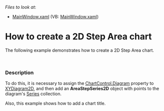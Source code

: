 <!-- default file list -->
*Files to look at*:

* [MainWindow.xaml](./CS/AreaStep2DChart/MainWindow.xaml) (VB: [MainWindow.xaml](./VB/AreaStep2DChart/MainWindow.xaml))
<!-- default file list end -->
# How to create a 2D Step Area chart


<p>The following example demonstrates how to create a 2D Step Area chart.</p><br />



<h3>Description</h3>

<p>To do this, it is necessary to assign the <a href="http://documentation.devexpress.dev/#WPF/DevExpressXpfChartsChartControl_Diagramtopic"><u>ChartControl.Diagram</u></a> property to <a href="http://documentation.devexpress.dev/#WPF/clsDevExpressXpfChartsXYDiagram2Dtopic"><u>XYDiagram2D</u></a>, and then add an <strong>AreaStep</strong><strong>Series2D</strong> object with points to the diagram&#39;s <a href="http://documentation.devexpress.com/#WPF/DevExpressXpfChartsDiagram_Seriestopic"><u>Series</u></a> collection. </p><p>Also, this example shows how to add a chart title.</p><br />
<br />


<br/>


